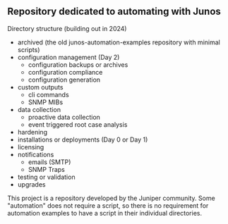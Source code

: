 ## Repository dedicated to automating with Junos

Directory structure (building out in 2024)
- archived (the old junos-automation-examples repository with minimal scripts)
- configuration management (Day 2)
    - configuration backups or archives
    - configuration compliance
    - configuration generation
- custom outputs
    - cli commands
    - SNMP MIBs
- data collection
    - proactive data collection
    - event triggered root case analysis
- hardening
- installations or deployments (Day 0 or Day 1)
- licensing
- notifications
    - emails (SMTP)
    - SNMP Traps
- testing or validation
- upgrades

This project is a repository developed by the Juniper community. Some "automation" does not require a script, so there is no requirement for automation examples to have a script in their individual directories. 
